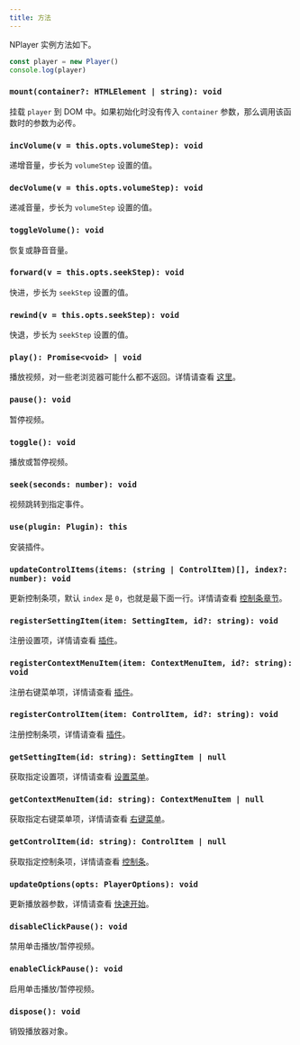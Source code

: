 ```yaml
---
title: 方法
---
```


NPlayer 实例方法如下。

```js
const player = new Player()
console.log(player)
```

### `mount(container?: HTMLElement | string): void`

挂载 `player` 到 DOM 中。如果初始化时没有传入 `container` 参数，那么调用该函数时的参数为必传。

### `incVolume(v = this.opts.volumeStep): void`

递增音量，步长为 `volumeStep` 设置的值。

### `decVolume(v = this.opts.volumeStep): void`

递减音量，步长为 `volumeStep` 设置的值。

### `toggleVolume(): void`

恢复或静音音量。

### `forward(v = this.opts.seekStep): void`

快进，步长为 `seekStep` 设置的值。

### `rewind(v = this.opts.seekStep): void`

快退，步长为 `seekStep` 设置的值。

### `play(): Promise<void> | void`
  
播放视频，对一些老浏览器可能什么都不返回。详情请查看 [这里](https://developer.mozilla.org/en-US/docs/Web/API/HTMLMediaElement/play)。

### `pause(): void`

暂停视频。

### `toggle(): void`

播放或暂停视频。

### `seek(seconds: number): void`

视频跳转到指定事件。

### `use(plugin: Plugin): this`

安装插件。

### `updateControlItems(items: (string | ControlItem)[], index?: number): void`

更新控制条项，默认 `index` 是 `0`，也就是最下面一行。详情请查看 [控制条章节](control.md)。

### `registerSettingItem(item: SettingItem, id?: string): void`

注册设置项，详情请查看 [插件](plugin.md)。

### `registerContextMenuItem(item: ContextMenuItem, id?: string): void`

注册右键菜单项，详情请查看 [插件](plugin.md)。

### `registerControlItem(item: ControlItem, id?: string): void`

注册控制条项，详情请查看 [插件](plugin.md)。

### `getSettingItem(id: string): SettingItem | null`

获取指定设置项，详情请查看 [设置菜单](settings.md)。

### `getContextMenuItem(id: string): ContextMenuItem | null`

获取指定右键菜单项，详情请查看 [右键菜单](contextmenu.md)。

### `getControlItem(id: string): ControlItem | null`

获取指定控制条项，详情请查看 [控制条](control.md)。

### `updateOptions(opts: PlayerOptions): void`

更新播放器参数，详情请查看 [快速开始](getting-started.md)。

### `disableClickPause(): void`

禁用单击播放/暂停视频。

### `enableClickPause(): void`

启用单击播放/暂停视频。

### `dispose(): void`

销毁播放器对象。
